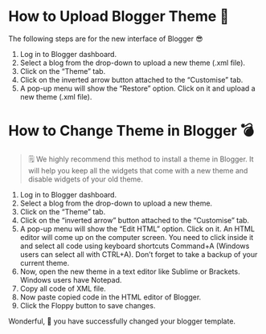 # How to Upload Blogger Theme 🚀

The following steps are for the new interface of Blogger 😎

1. Log in to Blogger dashboard.
2. Select a blog from the drop-down to upload a new theme (.xml file).
3. Click on the “Theme” tab.
4. Click on the inverted arrow button attached to the “Customise” tab.
5. A pop-up menu will show the “Restore” option. Click on it and upload a new theme (.xml file).

# How to Change Theme in Blogger 💣

> 🗒️ We highly recommend this method to install a theme in Blogger. It will help you keep all the widgets that come with a new theme and disable widgets of your old theme.

1. Log in to Blogger dashboard.
2. Select a blog from the drop-down to upload a new theme.
3. Click on the “Theme” tab.
4. Click on the “inverted arrow” button attached to the “Customise” tab.
5. A pop-up menu will show the “Edit HTML” option. Click on it. An HTML editor will come up on the computer screen. You need to click inside it and select all code using keyboard shortcuts Command+A (Windows users can select all with CTRL+A). Don’t forget to take a backup of your current theme.
6. Now, open the new theme in a text editor like Sublime or Brackets. Windows users have Notepad.
7. Copy all code of XML file.
8. Now paste copied code in the HTML editor of Blogger.
9. Click the Floppy button to save changes.

Wonderful, 🎉  you have successfully changed your blogger template.
